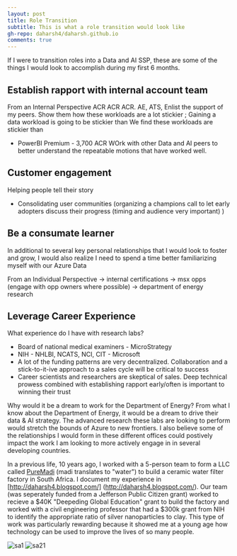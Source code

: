 ```yaml
---
layout: post
title: Role Transition
subtitle: This is what a role transition would look like
gh-repo: daharsh4/daharsh.github.io
comments: true
---
```


If I were to transition roles into a Data and AI SSP, these are some of the things I would look to accomplish during my first 6 months.

## Establish rapport with internal account team
  From an Internal Perspective
ACR ACR ACR. AE, ATS, 
Enlist the support of my peers. Show them how these workloads are a lot stickier ; Gaining a data workload is going to be stickier than 
We find these workloads are stickier than 
- PowerBI Premium - 3,700 ACR
WOrk with other Data and AI peers to better understand the repeatable motions that have worked well. 

## Customer engagement
Helping people tell their story 
- Consolidating user communities (organizing a champions call to let early adopters discuss their progress (timing and audience very important)  ) 

## Be a consumate learner
In additional to several key personal relationships that I would look to foster and grow, I would also realize I need to spend a time better familiarizing myself with our Azure Data 

From an Individual Perspective 
-> internal certifications
-> msx opps (engage with opp owners where possible)
-> department of energy research 


## Leverage Career Experience 
What experience do I have with research labs?
- Board of national medical examiners - MicroStrategy 
- NIH - NHLBI, NCATS, NCI, CIT - Microsoft
- A lot of the funding patterns are very decentralized. Collaboration and a stick-to-it-ive approach to a sales cycle will be critical to success
- Career scientists and researchers are skeptical of sales. Deep technical prowess combined with establishing rapport early/often is important to winning their trust 

Why would it be a dream to work for the Department of Energy?
From what I know about the Department of Energy, it would be a dream to drive their data & AI strategy. The advanced research these labs are looking to perform would stretch the bounds of Azure to new frontiers. I also believe some of the relationships I would form in these different offices could postively impact the work I am looking to more actively engage in in several developing countries. 

In a previous life, 10 years ago, I worked with a 5-person team to form a LLC called [PureMadi](https://www.puremadi.org) (madi translates to "water") to build a ceramic water filter factory in South Africa. I document my experience in [http://daharsh4.blogspot.com/] (http://daharsh4.blogspot.com/). Our team (was seperately funded from a Jefferson Public Citizen grant) worked to recieve a $40K "Deepeding Global Education" grant to build the factory and worked with a civil engineering professor that had a $300k grant from NIH to identify the appropriate ratio of silver nanoparticles to clay. This type of work was particularly rewarding because it showed me at a young age how technology can be used to improve the lives of so many people. 

![sa1](https://daharsh4.github.io/assets/img/sa.png)
![sa21](https://daharsh4.github.io/assets/img/sa2.png)
